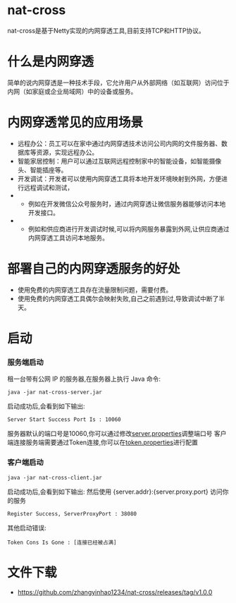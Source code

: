 # nat-cross
nat-cross是基于Netty实现的内网穿透工具,目前支持TCP和HTTP协议。

# 什么是内网穿透
简单的说内网穿透是一种技术手段，它允许用户从外部网络（如互联网）访问位于内网（如家庭或企业局域网）中的设备或服务。

# 内网穿透常见的应用场景
* 远程办公：员工可以在家中通过内网穿透技术访问公司内网的文件服务器、数据库等资源，实现远程办公。
* 智能家居控制：用户可以通过互联网远程控制家中的智能设备，如智能摄像头、智能插座等。
* 开发调试：开发者可以使用内网穿透工具将本地开发环境映射到外网，方便进行远程调试和测试，
* * 例如在开发微信公众号服务时，通过内网穿透让微信服务器能够访问本地开发接口。
* * 例如和供应商进行开发调试时候,可以将内网服务暴露到外网,让供应商通过内网穿透工具访问本地服务。


# 部署自己的内网穿透服务的好处
* 使用免费的内网穿透工具存在流量限制问题，需要付费。
* 使用免费的内网穿透工具偶尔会映射失败,自己之前遇到过,导致调试中断了半天。

# 启动
### 服务端启动
租一台带有公网 IP 的服务器,在服务器上执行 Java 命令:
```
java -jar nat-cross-server.jar
```
启动成功后,会看到如下输出:
```
Server Start Success Port Is : 10060
```
服务器默认的端口号是10060,你可以通过修改[server.properties](conf%2Fserver.properties)调整端口号
客户端连接服务端需要通过Token连接,你可以在[token.properties](conf%2Ftoken.properties)进行配置

### 客户端启动
```
java -jar nat-cross-client.jar
```
启动成功后,会看到如下输出: 然后使用 {server.addr}:{server.proxy.port} 访问你的服务
```
Register Success, ServerProxyPort : 38080 
```

其他启动错误:
```
Token Cons Is Gone : [连接已经被占满]
```

# 文件下载
* https://github.com/zhangyinhao1234/nat-cross/releases/tag/v1.0.0

